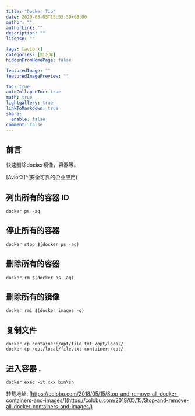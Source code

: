 ```yaml
---
title: "Docker Tip"
date: 2020-05-05T15:53:39+08:00
author: ""
authorLink: ""
description: ""
license: ""

tags: [aviorx]
categories: [知识库]
hiddenFromHomePage: false

featuredImage: ""
featuredImagePreview: ""

toc: true
autoCollapseToc: true
math: true
lightgallery: true
linkToMarkdown: true
share:
  enable: false
comment: false
---
```



## 前言

快速删除docker镜像，容器等。

[AviorX]^(安全可靠的企业应用)
<!--more-->

## 列出所有的容器 ID
```
docker ps -aq
```

## 停止所有的容器
```
docker stop $(docker ps -aq)
```

## 删除所有的容器
```
docker rm $(docker ps -aq)
```

## 删除所有的镜像
```
docker rmi $(docker images -q)
```

## 复制文件
```
docker cp container:/opt/file.txt /opt/local/
docker cp /opt/local/file.txt container:/opt/
```

## 进入容器 .
```
docker exec -it xxx bin\sh
```

转载地址: [https://colobu.com/2018/05/15/Stop-and-remove-all-docker-containers-and-images/](https://colobu.com/2018/05/15/Stop-and-remove-all-docker-containers-and-images/)
